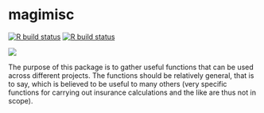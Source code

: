 # magimisc

<!-- badges: start -->
[![R build status](https://github.com/TjebsC/magimisc/workflows/build-check/badge.svg)](https://github.com/TjebsC/magimisc/actions)
[![R build status](https://github.com/TjebsC/magimisc/workflows/test-coverage/badge.svg)](https://github.com/TjebsC/magimisc/actions)
<!-- badges: end -->

![](misc/imgfile.png)

The purpose of this package is to gather useful functions that can be used across different projects. The functions should be relatively general, that is to say, which is believed to be useful to many others (very specific functions for carrying out insurance calculations and the like are thus not in scope).

